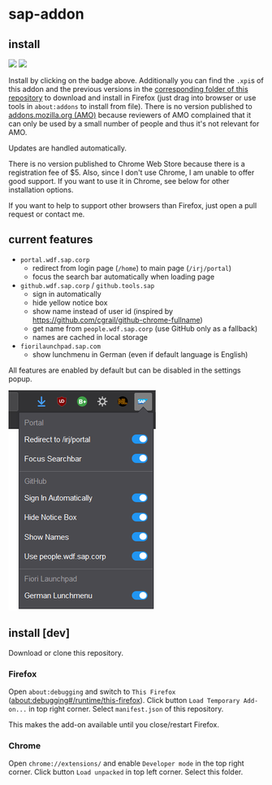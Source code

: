 # sap-addon

## install
<a href="https://nikolockenvitz.github.io/sap-addon/xpi/sap_addon-1.12-fx.xpi">
<img src="https://img.shields.io/badge/firefox-v1.12-FF7139?logo=mozilla-firefox" /></a>
<a href="https://www.mozilla.org/en-US/firefox/new/">
<img src="https://img.shields.io/badge/chrome----4285F4?logo=google-chrome" /></a>

Install by clicking on the badge above.
Additionally you can find the `.xpi`s of this addon and the previous versions in the [corresponding folder of this repository](https://github.com/nikolockenvitz/sap-addon/tree/master/xpi) to download and install in Firefox (just drag into browser or use tools in `about:addons` to install from file).
There is no version published to [addons.mozilla.org (AMO)](https://addons.mozilla.org) because reviewers of AMO complained that it can only be used by a small number of people and thus it's not relevant for AMO.

Updates are handled automatically.

There is no version published to Chrome Web Store because there is a registration fee of $5.
Also, since I don't use Chrome, I am unable to offer good support.
If you want to use it in Chrome, see below for other installation options.

If you want to help to support other browsers than Firefox, just open a pull request or contact me.

## current features
* `portal.wdf.sap.corp`
  * redirect from login page (`/home`) to main page (`/irj/portal`)
  * focus the search bar automatically when loading page
* `github.wdf.sap.corp` / `github.tools.sap`
  * sign in automatically
  * hide yellow notice box
  * show name instead of user id (inspired by https://github.com/cgrail/github-chrome-fullname)
  * get name from `people.wdf.sap.corp` (use GitHub only as a fallback)
  * names are cached in local storage
* `fiorilaunchpad.sap.com` <!-- it's the Fiori Lunchpad ;) name created by Erik Jansky -->
  * show lunchmenu in German (even if default language is English)

All features are enabled by default but can be disabled in the settings popup.

![Screenshot of popup](docs/screenshot-popup-1.10.png)

## install [dev]
Download or clone this repository.

### Firefox
Open `about:debugging` and switch to `This Firefox` ([about:debugging#/runtime/this-firefox](about:debugging#/runtime/this-firefox)).
Click button `Load Temporary Add-on...` in top right corner.
Select `manifest.json` of this repository.

This makes the add-on available until you close/restart Firefox.

### Chrome
Open `chrome://extensions/` and enable `Developer mode` in the top right corner.
Click button `Load unpacked` in top left corner.
Select this folder.
